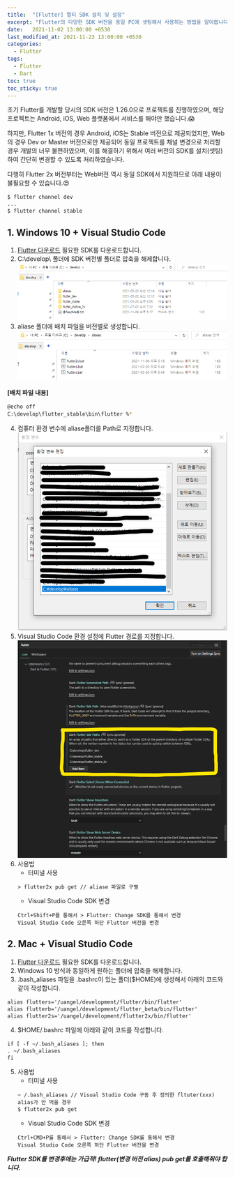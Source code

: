 ```yaml
---
title:  "[Flutter] 멀티 SDK 설치 및 설정"
excerpt: "Flutter의 다양한 SDK 버전을 동일 PC에 셋팅해서 사용하는 방법을 알아봅니다. 기존 앱의 유지/관리를 위해서 간혹 필요합니다."
date:   2021-11-02 13:00:00 +0530
last_modified_at: 2021-11-23 13:00:00 +0530
categories:
  - Flutter
tags:
  - Flutter
  - Dart
toc: true
toc_sticky: true
---
```

초기 Flutter를 개발할 당시의 SDK 버전은 1.26.0으로 프로젝트를 진행하였으며, 해당 프로젝트는 Android, iOS, Web 플랫폼에서 서비스를 해야만 했습니다.😱

하지만, Flutter 1x 버전의 경우 Android, iOS는 Stable 버전으로 제공되었지만, Web의 경우 Dev or Master 버전으로만 제공되어 동일 프로젝트를 채널 변경으로 처리할 경우 개발의 너무 불편하였으며, 이를 해결하기 위해서 여러 버전의 SDK를 설치(셋팅)하여 간단히 변경할 수 있도록 처리하였습니다.

다행히 Flutter 2x 버전부터는 Web버전 역시 동일 SDK에서 지원하므로 아래 내용이 불필요할 수 있습니다.😍

```
$ flutter channel dev
...
$ flutter channel stable
```

## 1. Windows 10 + Visual Studio Code
1. [Flutter 다운로드](https://docs.flutter.dev/development/tools/sdk/releases) 필요한 SDK를 다운로드합니다.
2. C:\develop\ 폴더에 SDK 버전별 폴더로 압축을 해제합니다.
![Flutter SDK](/assets/images/win1.png)
3. aliase 폴더에 배치 파일을 버전별로 생성합니다.
![Alias](/assets/images/win2.png)

**[배치 파일 내용]**
```bash
@echo off
C:\develop\flutter_stable\bin\flutter %*
```
4. 컴퓨터 환경 변수에 aliase폴더를 Path로 지정합니다.
![환경 변수 설정](/assets/images/win3.png)
5. Visual Studio Code 환경 설정에 Flutter 경로를 지정합니다.
![Visual Studio Code 설정](/assets/images/win4.png)
6. 사용법
   * 터미널 사용
   ```
   > flutter2x pub get // aliase 파일로 구별
   ```
   * Visual Studio Code SDK 변경
   ```
   Ctrl+Shift+P를 통해서 > Flutter: Change SDK를 통해서 변경
   Visual Studio Code 오른쪽 하단 Flutter 버전을 변경
   ```

## 2. Mac + Visual Studio Code
1. [Flutter 다운로드](https://docs.flutter.dev/development/tools/sdk/releases?tab=macos) 필요한 SDK를 다운로드합니다.
2. Windows 10 방식과 동일하게 원하는 폴더에 압축을 해제합니다.
3. .bash_aliases 파일을 .bashrc이 있는 폴더($HOME)에 생성해서 아래의 코드와 같이 작성합니다.
```
alias flutters='/uangel/development/flutter/bin/flutter'
alias flutterb='/uangel/development/flutter_beta/bin/flutter'
alias flutter2s='/uangel/development/flutter2x/bin/flutter'
```
4. $HOME/.bashrc 파일에 아래와 같이 코드를 작성합니다.
```
if [ -f ~/.bash_aliases ]; then
. ~/.bash_aliases
fi
```
5. 사용법
   * 터미널 사용
   ```
   ~ /.bash_aliases // Visual Studio Code 구동 후 정의한 fltuter(xxx) alias가 안 먹을 경우
   $ flutter2x pub get
   ```
   * Visual Studio Code SDK 변경
   ```
   Ctrl+CMD+P를 통해서 > Flutter: Change SDK를 통해서 변경
   Visual Studio Code 오른쪽 하단 Flutter 버전을 변경
   ```

***Flutter SDK를 변경후에는 가급적! flutter(변경 버전 alias) pub get를 호출해줘야 합니다.***